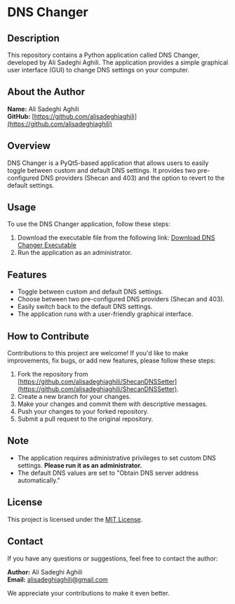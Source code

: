 # DNS Changer

## Description

This repository contains a Python application called DNS Changer, developed by Ali Sadeghi Aghili. The application provides a simple graphical user interface (GUI) to change DNS settings on your computer.

## About the Author

**Name:** Ali Sadeghi Aghili  
**GitHub:** [https://github.com/alisadeghiaghili](https://github.com/alisadeghiaghili)

## Overview

DNS Changer is a PyQt5-based application that allows users to easily toggle between custom and default DNS settings. It provides two pre-configured DNS providers (Shecan and 403) and the option to revert to the default settings.

## Usage

To use the DNS Changer application, follow these steps:

1. Download the executable file from the following link: [Download DNS Changer Executable](https://bit.ly/dnsSetter)
2. Run the application as an administrator.

## Features

- Toggle between custom and default DNS settings.
- Choose between two pre-configured DNS providers (Shecan and 403).
- Easily switch back to the default DNS settings.
- The application runs with a user-friendly graphical interface.

## How to Contribute

Contributions to this project are welcome! If you'd like to make improvements, fix bugs, or add new features, please follow these steps:

1. Fork the repository from [https://github.com/alisadeghiaghili/ShecanDNSSetter](https://github.com/alisadeghiaghili/ShecanDNSSetter).
2. Create a new branch for your changes.
3. Make your changes and commit them with descriptive messages.
4. Push your changes to your forked repository.
5. Submit a pull request to the original repository.

## Note

- The application requires administrative privileges to set custom DNS settings. **Please run it as an administrator.**
- The default DNS values are set to "Obtain DNS server address automatically."

## License

This project is licensed under the [MIT License](LICENSE).

## Contact

If you have any questions or suggestions, feel free to contact the author:

**Author:** Ali Sadeghi Aghili  
**Email:** [alisadeghiaghili@gmail.com](mailto:alisadeghiaghili@gmail.com)

We appreciate your contributions to make it even better.
